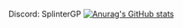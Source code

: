 Discord: SplinterGP
[![Anurag's GitHub stats](https://github-readme-stats.vercel.app/api?username=SplinterGP&show_icons=true&theme=radical)](https://github.com/anuraghazra/github-readme-stats)

<!--
**SplinterGP/SplinterGP** is a ✨ _special_ ✨ repository because its `README.md` (this file) appears on your GitHub profile.

Here are some ideas to get you started:

- 🔭 I’m currently working on ...
- 🌱 I’m currently learning ...
- 👯 I’m looking to collaborate on ...
- 🤔 I’m looking for help with ...
- 💬 Ask me about ...
- 📫 How to reach me: ...
- 😄 Pronouns: ...
- ⚡ Fun fact: ...
-->
